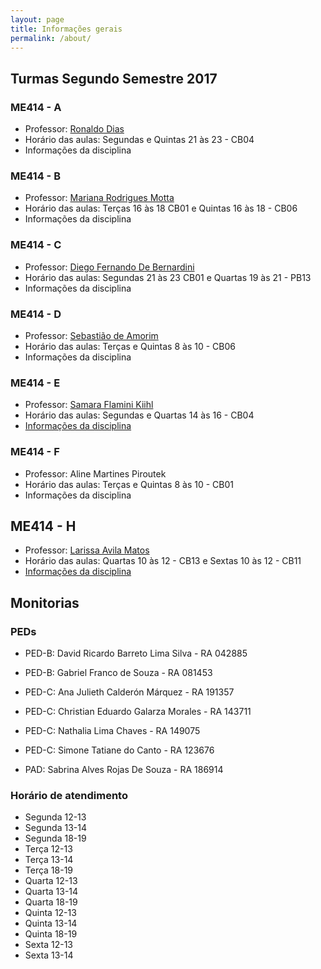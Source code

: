```yaml
---
layout: page
title: Informações gerais
permalink: /about/
---
```



## Turmas Segundo Semestre 2017

### ME414 - A

* Professor: [Ronaldo Dias](http://www.ime.unicamp.br/~dias/)
* Horário das aulas: Segundas e Quintas 21 às 23 - CB04
* Informações da disciplina

### ME414 - B

* Professor: [Mariana Rodrigues Motta](http://www.ime.unicamp.br/~marianar/)
* Horário das aulas: Terças 16 às 18 CB01 e Quintas 16 às 18 - CB06
* Informações da disciplina


### ME414 - C

* Professor: [Diego Fernando De Bernardini](http://www.ime.unicamp.br/~bernardini/)
* Horário das aulas: Segundas 21 às 23 CB01 e Quartas 19 às 21 - PB13
* Informações da disciplina 



### ME414 - D

* Professor: [Sebastião de Amorim](http://www.ime.unicamp.br/~amorim/)
* Horário das aulas: Terças e Quintas 8 às 10 - CB06
* Informações da disciplina


### ME414 - E

* Professor: [Samara Flamini Kiihl](http://www.ime.unicamp.br/~samara/)
* Horário das aulas: Segundas e Quartas 14 às 16 - CB04
* [Informações da disciplina](http://www.ggte.unicamp.br/eam/course/view.php?id=4724)

### ME414 - F

* Professor: Aline Martines Piroutek
* Horário das aulas: Terças e Quintas 8 às 10 - CB01
* Informações da disciplina

## ME414 - H

* Professor: [Larissa Avila Matos](http://www.ime.unicamp.br/departamentos/estatistica/corpo-docente#)
* Horário das aulas: Quartas 10 às 12 - CB13 e Sextas 10 às 12 - CB11
* [Informações da disciplina](http://www.ggte.unicamp.br/eam/course/view.php?id=4705)

## Monitorias

### PEDs

* PED-B: David Ricardo Barreto Lima Silva - RA 042885

* PED-B: Gabriel Franco de Souza - RA 081453

* PED-C: Ana Julieth Calderón Márquez - RA 191357    

* PED-C: Christian Eduardo Galarza Morales - RA 143711

* PED-C: Nathalia Lima Chaves - RA 149075

* PED-C: Simone Tatiane do Canto - RA 123676

* PAD: Sabrina Alves Rojas De Souza - RA 186914

### Horário de atendimento

* Segunda 12-13
* Segunda 13-14
* Segunda 18-19
* Terça 12-13
* Terça 13-14
* Terça 18-19
* Quarta 12-13
* Quarta 13-14
* Quarta 18-19
* Quinta 12-13
* Quinta 13-14
* Quinta 18-19
* Sexta 12-13
* Sexta 13-14

